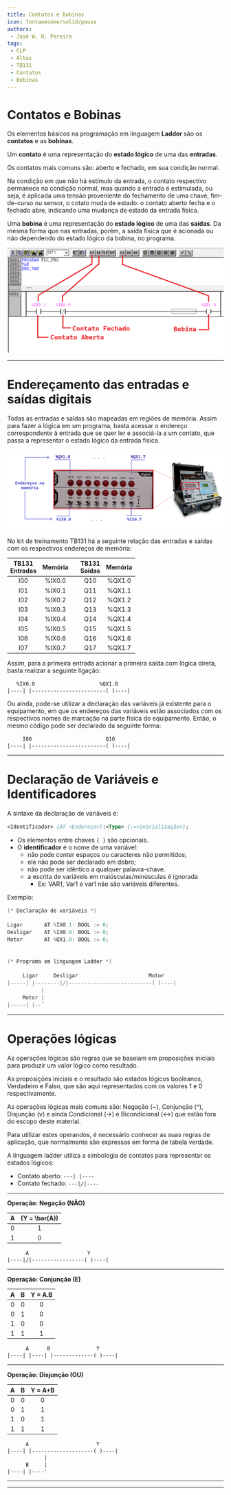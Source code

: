 ```yaml
---
title: Contatos e Bobinas
icon: fontawesome/solid/pause
authors:
 - José W. R. Pereira
tags:
 - CLP
 - Altus
 - TB131
 - Contatos
 - Bobinas
---
```


# Contatos e Bobinas

Os elementos básicos na programação em linguagem **Ladder** são os **contatos** e as **bobinas**. 

Um **contato** é uma representação do **estado lógico** de uma das **entradas**. 

Os contatos mais comuns são: aberto e fechado, em sua condição normal.

Na condição em que não há estímulo da entrada, o contato respectivo permanece na condição normal, mas quando a entrada é estimulada, ou seja, é aplicada uma tensão proveniente do fechamento de uma chave, fim-de-curso ou sensor, o cotato muda de estado: o contato aberto fecha e o fechado abre, indicando uma mudança de estado da entrada física. 

Uma **bobina** é uma representação do **estado lógico** de uma das **saídas**. Da mesma forma que nas entradas, porém, a saída física que é acionada ou não dependendo do estado lógico da bobina, no programa. 

![Contatos_bobinas](img/lab2-contatos_bobina.png)

---

# Endereçamento das entradas e saídas digitais

Todas as entradas e saídas são mapeadas em regiões de memória. Assim para fazer a lógica em um programa, basta acessar o endereço correspondente à entrada que se quer ler e associá-la a um contato, que passa a representar o estado lógico da entrada física. 

![EnderecosEntradasSaidas](img/lab2-enderecos_es.png)

No kit de treinamento TB131 há a seguinte relação das entradas e saídas com os respectivos endereços de memória:

| TB131 <BR> Entradas| Memória |   | TB131 <br> Saídas | Memória |
|:-----:|:-------:|---|:-----:|:-------:|
|  I00  |  %IX0.0 |   |  Q10  |  %QX1.0 |
|  I01  |  %IX0.1 |   |  Q11  |  %QX1.1 |
|  I02  |  %IX0.2 |   |  Q12  |  %QX1.2 |
|  I03  |  %IX0.3 |   |  Q13  |  %QX1.3 |
|  I04  |  %IX0.4 |   |  Q14  |  %QX1.4 |
|  I05  |  %IX0.5 |   |  Q15  |  %QX1.5 |
|  I06  |  %IX0.6 |   |  Q16  |  %QX1.6 |
|  I07  |  %IX0.7 |   |  Q17  |  %QX1.7 |


Assim, para a primeira entrada acionar a primeira saída com lógica direta, basta realizar a seguinte ligação: 

```ld
   %IX0.0                     %QX1.0
|----| |------------------------( )----|
```

Ou ainda, pode-se utilizar a declaração das variáveis já existente para o equipamento, em que os endereços das variáveis estão associados com os respectivos nomes de marcação na parte física do equipamento. Então, o mesmo código pode ser declarado da seguinte forma:

```ld
     I00                        Q10
|----| |------------------------( )----|
```



--- 

# Declaração de Variáveis e Identificadores

A sintaxe da declaração de variáveis é:

```pascal
<Identificador> {AT <Endereço>}:<Type> {:=<inicialização>}; 
```

- Os elementos entre chaves `{ }` são opcionais.
- O **identificador** é o nome de uma variável:
    - não pode conter espaços ou caracteres não permitidos;
    - ele não pode ser declarado em dobro;
    - não pode ser idêntico a qualquer palavra-chave.
    - a escrita de variáveis em maiúsculas/minúsculas é ignorada
        - Ex: VAR1, Var1 e var1 não são variáveis diferentes. 


Exemplo: 

```C
(* Declaração de variáveis *)

Ligar       AT %IX0.1: BOOL := 0; 
Desligar    AT %IX0.0: BOOL := 0; 
Motor       AT %QX1.0: BOOL := 0; 


(* Programa em linguagem Ladder *)

     Ligar     Desligar                       Motor
|-----| |--------|/|---------------------------( )----|
           |
     Motor |
|-----| |--´
```

---

# Operações lógicas 

As operações lógicas são regras que se baseiam em proposições iniciais para produzir um valor lógico como resultado. 

As proposições iniciais e o resultado são estados lógicos booleanos, Verdadeiro e Falso, que são aqui representados com os valores 1 e 0 respectivamente.

As operações lógicas mais comuns são: Negação (~), Conjunção (^), Disjunção (v) e ainda Condicional (->) e Bicondicional (<->) que estão fora do escopo deste material. 

Para utilizar estes operandos, é necessário conhecer as suas regras de aplicação, que normalmente são expressas em forma de tabela verdade. 

A linguagem ladder utiliza a simbologia de contatos para representar os estados lógicos: 

- Contato aberto:  `---| |----`
- Contato fechado: `---|/|----`

---


**Operação: Negação (NÃO)**

| A   |\(Y = \bar{A}\) |
|:---:|:---:|
| 0   |  1  |
| 1   |  0  |

```
      A                   Y
|----|/|-----------------( )----|
```

---

**Operação: Conjunção (E)**

| A   | B   | Y = A.B |
|:---:|:---:|:---:|
| 0   | 0   |  0  |
| 0   | 1   |  0  |
| 1   | 0   |  0  |
| 1   | 1   |  1  |


```
      A      B               Y
|----| |----| |-------------( )----|
```

---


**Operação: Disjunção (OU)**

| A   | B   | Y = A+B |
|:---:|:---:|:---:|
| 0   | 0   |  0  |
| 0   | 1   |  1  |
| 1   | 0   |  1  |
| 1   | 1   |  1  |


```
      A                      Y
|----| |--------------------( )----|
            |
      B     |
|----| |----'
```

---

---
